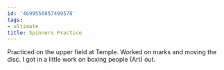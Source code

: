 ```yaml
---
id: '4699556857499578'
tags:
- ultimate
title: Spinners Practice
---
```


Practiced on the upper field at Temple. Worked on marks and moving the disc. I got in a little work on boxing people (Art) out.
